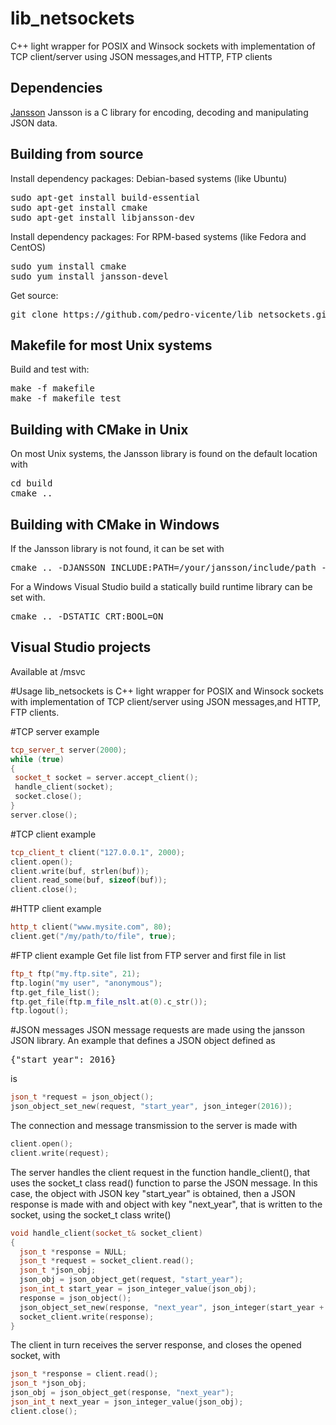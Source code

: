# lib_netsockets
C++ light wrapper for POSIX and Winsock sockets with implementation of TCP client/server using JSON messages,and HTTP, FTP clients

Dependencies
------------

[Jansson](http://www.digip.org/jansson/)
Jansson is a C library for encoding, decoding and manipulating JSON data.
<br /> 


Building from source
------------

Install dependency packages: Debian-based systems (like Ubuntu)
<pre>
sudo apt-get install build-essential
sudo apt-get install cmake
sudo apt-get install libjansson-dev
</pre>

Install dependency packages: For RPM-based systems (like Fedora and CentOS)
<pre>
sudo yum install cmake
sudo yum install jansson-devel
</pre>

Get source:
<pre>
git clone https://github.com/pedro-vicente/lib_netsockets.git
</pre>

Makefile for most Unix systems
------------
Build and test with:
<pre>
make -f makefile
make -f makefile test
</pre>

Building with CMake in Unix
------------
On most Unix systems, the Jansson library is found on the default location with
<pre>
cd build
cmake ..
</pre>

Building with CMake in Windows
------------
If the Jansson library is not found, it can be set with 
<pre>
cmake .. -DJANSSON_INCLUDE:PATH=/your/jansson/include/path -DJANSSON_LIBRARY=/your/jansson/library/file/name
</pre>

For a Windows Visual Studio build a statically build runtime library can be set with. 
<pre>
cmake .. -DSTATIC_CRT:BOOL=ON
</pre>

Visual Studio projects
------------
Available at /msvc

#Usage
lib_netsockets is C++ light wrapper for POSIX and Winsock sockets with implementation of TCP client/server using JSON messages,and HTTP, FTP clients.

#TCP server example
```c++
tcp_server_t server(2000);
while (true)
{
 socket_t socket = server.accept_client();
 handle_client(socket);
 socket.close();
}
server.close();
```

#TCP client example
```c++
tcp_client_t client("127.0.0.1", 2000);
client.open();
client.write(buf, strlen(buf));
client.read_some(buf, sizeof(buf));
client.close();
```

#HTTP client example
```c++
http_t client("www.mysite.com", 80);
client.get("/my/path/to/file", true);
```

#FTP client example
Get file list from FTP server and first file in list
```c++
ftp_t ftp("my.ftp.site", 21);
ftp.login("my user", "anonymous");
ftp.get_file_list();
ftp.get_file(ftp.m_file_nslt.at(0).c_str());
ftp.logout();
```

#JSON messages
JSON message requests are made using the jansson JSON library. An example that defines a JSON object defined as 

<pre>
{"start_year": 2016}
</pre>
is

```c++
json_t *request = json_object();
json_object_set_new(request, "start_year", json_integer(2016));
```

The connection and message transmission to the server is made with
```c++
client.open();
client.write(request);
```

The server handles the client request in the function handle_client(), that uses the socket_t class read() function
to parse the JSON message. In this case, the object with JSON key "start_year" is obtained, then a JSON response
is made with and object with key "next_year", that is written to the socket, using the socket_t class write()

```c++
void handle_client(socket_t& socket_client)
{
  json_t *response = NULL;
  json_t *request = socket_client.read();
  json_t *json_obj;
  json_obj = json_object_get(request, "start_year");
  json_int_t start_year = json_integer_value(json_obj);
  response = json_object();
  json_object_set_new(response, "next_year", json_integer(start_year + 1));
  socket_client.write(response);
}
```

The client in turn receives the server response, and closes the opened socket, with

```c++
json_t *response = client.read();
json_t *json_obj;
json_obj = json_object_get(response, "next_year");
json_int_t next_year = json_integer_value(json_obj);
client.close();
```

